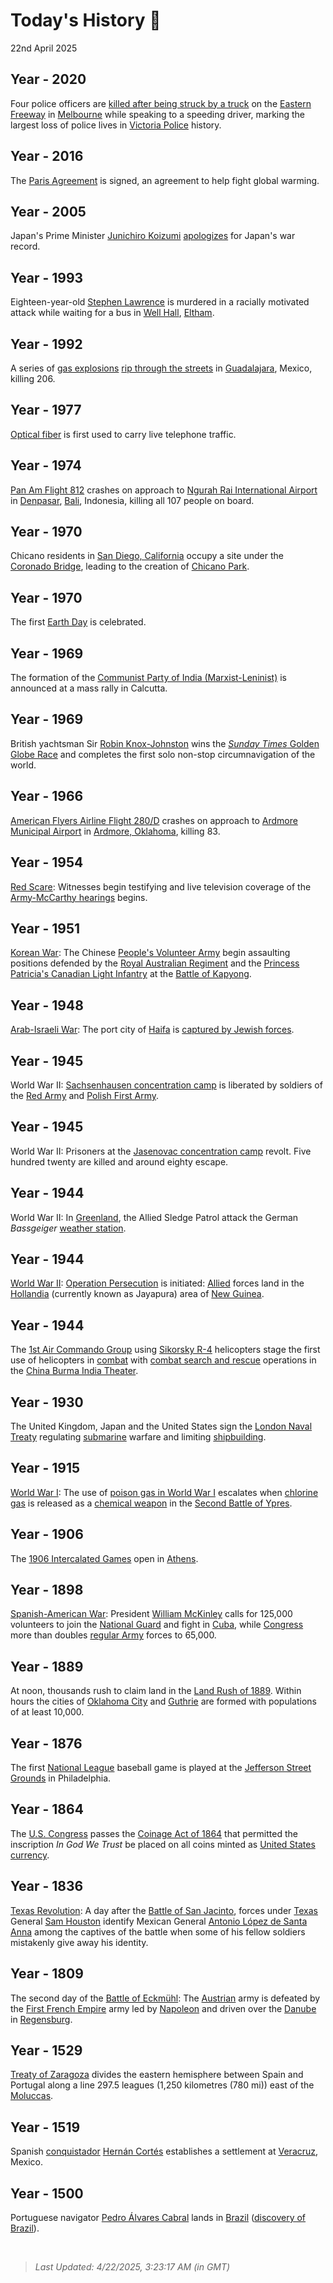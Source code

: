 
# Today's History 📜

22nd April 2025


## Year - 2020
 Four police officers are [killed after being struck by a truck](https://wikipedia.org/wiki/2020_Eastern_Freeway_truck_crash "2020 Eastern Freeway truck crash") on the [Eastern Freeway](https://wikipedia.org/wiki/Eastern_Freeway_(Melbourne) "Eastern Freeway (Melbourne)") in [Melbourne](https://wikipedia.org/wiki/Melbourne "Melbourne") while speaking to a speeding driver, marking the largest loss of police lives in [Victoria Police](https://wikipedia.org/wiki/Victoria_Police "Victoria Police") history.

## Year - 2016
 The [Paris Agreement](https://wikipedia.org/wiki/Paris_Agreement "Paris Agreement") is signed, an agreement to help fight global warming.

## Year - 2005
 Japan's Prime Minister [Junichiro Koizumi](https://wikipedia.org/wiki/Junichiro_Koizumi "Junichiro Koizumi") [apologizes](https://wikipedia.org/wiki/List_of_war_apology_statements_issued_by_Japan#2000s "List of war apology statements issued by Japan") for Japan's war record.

## Year - 1993
 Eighteen-year-old [Stephen Lawrence](https://wikipedia.org/wiki/Murder_of_Stephen_Lawrence "Murder of Stephen Lawrence") is murdered in a racially motivated attack while waiting for a bus in [Well Hall](https://wikipedia.org/wiki/Well_Hall "Well Hall"), [Eltham](https://wikipedia.org/wiki/Eltham "Eltham").

## Year - 1992
 A series of [gas explosions](https://wikipedia.org/wiki/Gas_explosion "Gas explosion") [rip through the streets](https://wikipedia.org/wiki/1992_Guadalajara_explosions "1992 Guadalajara explosions") in [Guadalajara](https://wikipedia.org/wiki/Guadalajara "Guadalajara"), Mexico, killing 206.

## Year - 1977
 [Optical fiber](https://wikipedia.org/wiki/Optical_fiber "Optical fiber") is first used to carry live telephone traffic.

## Year - 1974
 [Pan Am Flight 812](https://wikipedia.org/wiki/Pan_Am_Flight_812 "Pan Am Flight 812") crashes on approach to [Ngurah Rai International Airport](https://wikipedia.org/wiki/Ngurah_Rai_International_Airport "Ngurah Rai International Airport") in [Denpasar](https://wikipedia.org/wiki/Denpasar "Denpasar"), [Bali](https://wikipedia.org/wiki/Bali "Bali"), Indonesia, killing all 107 people on board.

## Year - 1970
 Chicano residents in [San Diego, California](https://wikipedia.org/wiki/San_Diego "San Diego") occupy a site under the [Coronado Bridge](https://wikipedia.org/wiki/San_Diego%E2%80%93Coronado_Bridge "San Diego-Coronado Bridge"), leading to the creation of [Chicano Park](https://wikipedia.org/wiki/Chicano_Park "Chicano Park").

## Year - 1970
 The first [Earth Day](https://wikipedia.org/wiki/Earth_Day "Earth Day") is celebrated.

## Year - 1969
 The formation of the [Communist Party of India (Marxist-Leninist)](https://wikipedia.org/wiki/Communist_Party_of_India_(Marxist%E2%80%93Leninist) "Communist Party of India (Marxist-Leninist)") is announced at a mass rally in Calcutta.

## Year - 1969
 British yachtsman Sir [Robin Knox-Johnston](https://wikipedia.org/wiki/Robin_Knox-Johnston "Robin Knox-Johnston") wins the [<i>Sunday Times</i> Golden Globe Race](https://wikipedia.org/wiki/Sunday_Times_Golden_Globe_Race "Sunday Times Golden Globe Race") and completes the first solo non-stop circumnavigation of the world.

## Year - 1966
 [American Flyers Airline Flight 280/D](https://wikipedia.org/wiki/American_Flyers_Airline_Flight_280/D "American Flyers Airline Flight 280/D") crashes on approach to [Ardmore Municipal Airport](https://wikipedia.org/wiki/Ardmore_Municipal_Airport "Ardmore Municipal Airport") in [Ardmore, Oklahoma](https://wikipedia.org/wiki/Ardmore,_Oklahoma "Ardmore, Oklahoma"), killing 83.

## Year - 1954
 [Red Scare](https://wikipedia.org/wiki/McCarthyism "McCarthyism"): Witnesses begin testifying and live television coverage of the [Army-McCarthy hearings](https://wikipedia.org/wiki/Army%E2%80%93McCarthy_hearings "Army-McCarthy hearings") begins.

## Year - 1951
 [Korean War](https://wikipedia.org/wiki/Korean_War "Korean War"): The Chinese [People's Volunteer Army](https://wikipedia.org/wiki/People%27s_Volunteer_Army "People's Volunteer Army") begin assaulting positions defended by the [Royal Australian Regiment](https://wikipedia.org/wiki/Royal_Australian_Regiment "Royal Australian Regiment") and the [Princess Patricia's Canadian Light Infantry](https://wikipedia.org/wiki/Princess_Patricia%27s_Canadian_Light_Infantry "Princess Patricia's Canadian Light Infantry") at the [Battle of Kapyong](https://wikipedia.org/wiki/Battle_of_Kapyong "Battle of Kapyong").

## Year - 1948
 [Arab-Israeli War](https://wikipedia.org/wiki/1948_Arab%E2%80%93Israeli_War "1948 Arab-Israeli War"): The port city of [Haifa](https://wikipedia.org/wiki/Haifa "Haifa") is [captured by Jewish forces](https://wikipedia.org/wiki/Battle_of_Haifa_(1948) "Battle of Haifa (1948)").

## Year - 1945
 World War II: [Sachsenhausen concentration camp](https://wikipedia.org/wiki/Sachsenhausen_concentration_camp "Sachsenhausen concentration camp") is liberated by soldiers of the [Red Army](https://wikipedia.org/wiki/Red_Army "Red Army") and [Polish First Army](https://wikipedia.org/wiki/Polish_First_Army "Polish First Army").

## Year - 1945
 World War II: Prisoners at the [Jasenovac concentration camp](https://wikipedia.org/wiki/Jasenovac_concentration_camp "Jasenovac concentration camp") revolt. Five hundred twenty are killed and around eighty escape.

## Year - 1944
 World War II: In [Greenland](https://wikipedia.org/wiki/Greenland_in_World_War_II "Greenland in World War II"), the Allied Sledge Patrol attack the German <i>Bassgeiger</i> [weather station](https://wikipedia.org/wiki/North_Atlantic_weather_war "North Atlantic weather war").

## Year - 1944
 [World War II](https://wikipedia.org/wiki/World_War_II "World War II"): [Operation Persecution](https://wikipedia.org/wiki/Operation_Persecution "Operation Persecution") is initiated: [Allied](https://wikipedia.org/wiki/Allies_of_World_War_II "Allies of World War II") forces land in the [Hollandia](https://wikipedia.org/wiki/Jayapura "Jayapura") (currently known as Jayapura) area of [New Guinea](https://wikipedia.org/wiki/New_Guinea "New Guinea").

## Year - 1944
 The [1st Air Commando Group](https://wikipedia.org/wiki/1st_Air_Commando_Group "1st Air Commando Group") using [Sikorsky R-4](https://wikipedia.org/wiki/Sikorsky_R-4 "Sikorsky R-4") helicopters stage the first use of helicopters in [combat](https://wikipedia.org/wiki/Military_helicopter "Military helicopter") with [combat search and rescue](https://wikipedia.org/wiki/Combat_search_and_rescue "Combat search and rescue") operations in the [China Burma India Theater](https://wikipedia.org/wiki/China_Burma_India_Theater "China Burma India Theater").

## Year - 1930
 The United Kingdom, Japan and the United States sign the [London Naval Treaty](https://wikipedia.org/wiki/London_Naval_Treaty "London Naval Treaty") regulating [submarine](https://wikipedia.org/wiki/Submarine "Submarine") warfare and limiting [shipbuilding](https://wikipedia.org/wiki/Shipbuilding "Shipbuilding").

## Year - 1915
 [World War I](https://wikipedia.org/wiki/World_War_I "World War I"): The use of [poison gas in World War I](https://wikipedia.org/wiki/Poison_gas_in_World_War_I "Poison gas in World War I") escalates when [chlorine gas](https://wikipedia.org/wiki/Chlorine "Chlorine") is released as a [chemical weapon](https://wikipedia.org/wiki/Chemical_warfare "Chemical warfare") in the [Second Battle of Ypres](https://wikipedia.org/wiki/Second_Battle_of_Ypres "Second Battle of Ypres").

## Year - 1906
 The [1906 Intercalated Games](https://wikipedia.org/wiki/1906_Intercalated_Games "1906 Intercalated Games") open in [Athens](https://wikipedia.org/wiki/Athens "Athens").

## Year - 1898
 [Spanish-American War](https://wikipedia.org/wiki/Spanish%E2%80%93American_War "Spanish-American War"): President [William McKinley](https://wikipedia.org/wiki/William_McKinley "William McKinley") calls for 125,000 volunteers to join the [National Guard](https://wikipedia.org/wiki/National_Guard_(United_States) "National Guard (United States)") and fight in [Cuba](https://wikipedia.org/wiki/Cuba "Cuba"), while [Congress](https://wikipedia.org/wiki/United_States_Congress "United States Congress") more than doubles [regular Army](https://wikipedia.org/wiki/United_States_Army "United States Army") forces to 65,000.

## Year - 1889
 At noon, thousands rush to claim land in the [Land Rush of 1889](https://wikipedia.org/wiki/Land_Rush_of_1889 "Land Rush of 1889"). Within hours the cities of [Oklahoma City](https://wikipedia.org/wiki/Oklahoma_City "Oklahoma City") and [Guthrie](https://wikipedia.org/wiki/Guthrie,_Oklahoma "Guthrie, Oklahoma") are formed with populations of at least 10,000.

## Year - 1876
 The first [National League](https://wikipedia.org/wiki/National_League_(baseball) "National League (baseball)") baseball game is played at the [Jefferson Street Grounds](https://wikipedia.org/wiki/Jefferson_Street_Grounds "Jefferson Street Grounds") in Philadelphia.

## Year - 1864
 The [U.S. Congress](https://wikipedia.org/wiki/United_States_Congress "United States Congress") passes the [Coinage Act of 1864](https://wikipedia.org/wiki/Coinage_Act_of_1864 "Coinage Act of 1864") that permitted the inscription <i>In God We Trust</i> be placed on all coins minted as [United States currency](https://wikipedia.org/wiki/United_States_currency "United States currency").

## Year - 1836
 [Texas Revolution](https://wikipedia.org/wiki/Texas_Revolution "Texas Revolution"): A day after the [Battle of San Jacinto](https://wikipedia.org/wiki/Battle_of_San_Jacinto "Battle of San Jacinto"), forces under [Texas](https://wikipedia.org/wiki/Republic_of_Texas "Republic of Texas") General [Sam Houston](https://wikipedia.org/wiki/Sam_Houston "Sam Houston") identify Mexican General [Antonio López de Santa Anna](https://wikipedia.org/wiki/Antonio_L%C3%B3pez_de_Santa_Anna "Antonio López de Santa Anna") among the captives of the battle when some of his fellow soldiers mistakenly give away his identity.

## Year - 1809
 The second day of the [Battle of Eckmühl](https://wikipedia.org/wiki/Battle_of_Eckm%C3%BChl "Battle of Eckmühl"): The [Austrian](https://wikipedia.org/wiki/Austrian_Empire "Austrian Empire") army is defeated by the [First French Empire](https://wikipedia.org/wiki/First_French_Empire "First French Empire") army led by [Napoleon](https://wikipedia.org/wiki/Napoleon "Napoleon") and driven over the [Danube](https://wikipedia.org/wiki/Danube "Danube") in [Regensburg](https://wikipedia.org/wiki/Regensburg "Regensburg").

## Year - 1529
 [Treaty of Zaragoza](https://wikipedia.org/wiki/Treaty_of_Zaragoza "Treaty of Zaragoza") divides the eastern hemisphere between Spain and Portugal along a line 297.5 leagues (1,250 kilometres (780 mi)) east of the [Moluccas](https://wikipedia.org/wiki/Moluccas "Moluccas").

## Year - 1519
 Spanish [conquistador](https://wikipedia.org/wiki/Conquistador "Conquistador") [Hernán Cortés](https://wikipedia.org/wiki/Hern%C3%A1n_Cort%C3%A9s "Hernán Cortés") establishes a settlement at [Veracruz](https://wikipedia.org/wiki/Veracruz_(city) "Veracruz (city)"), Mexico.

## Year - 1500
 Portuguese navigator [Pedro Álvares Cabral](https://wikipedia.org/wiki/Pedro_%C3%81lvares_Cabral "Pedro Álvares Cabral") lands in [Brazil](https://wikipedia.org/wiki/Brazil "Brazil") ([discovery of Brazil](https://wikipedia.org/wiki/Discovery_of_Brazil "Discovery of Brazil")).

<br />

> _Last Updated: 4/22/2025, 3:23:17 AM (in GMT)_
